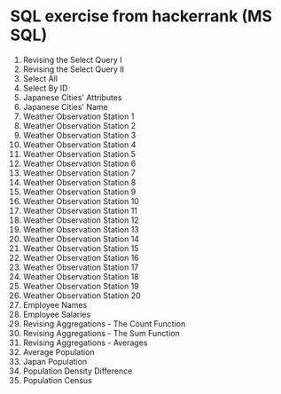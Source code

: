 # SQL exercise from hackerrank (MS SQL)

1. Revising the Select Query I
2. Revising the Select Query II
3. Select All
4. Select By ID
5. Japanese Cities' Attributes
6. Japanese Cities' Name
7. Weather Observation Station 1
8. Weather Observation Station 2
9. Weather Observation Station 3
10. Weather Observation Station 4
11. Weather Observation Station 5
12. Weather Observation Station 6
13. Weather Observation Station 7
14. Weather Observation Station 8
15. Weather Observation Station 9
16. Weather Observation Station 10
17. Weather Observation Station 11
18. Weather Observation Station 12
19. Weather Observation Station 13
20. Weather Observation Station 14
21. Weather Observation Station 15
22. Weather Observation Station 16
23. Weather Observation Station 17
24. Weather Observation Station 18
25. Weather Observation Station 19
26. Weather Observation Station 20
27. Employee Names
28. Employee Salaries
29. Revising Aggregations - The Count Function
30. Revising Aggregations - The Sum Function
31. Revising Aggregations - Averages
32. Average Population
33. Japan Population
34. Population Density Difference
35. Population Census

